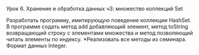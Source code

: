 Урок 6. Хранение и обработка данных ч3: множество коллекций Set

Разработать программу, имитирующую поведение коллекции HashSet. В программе содать метод add добавляющий элемент, метод toString возвращающий строку с элементами множества и метод позволяющий читать элементы по индексу.
*Реализовать все методы из семинара. Формат данных Integer.
